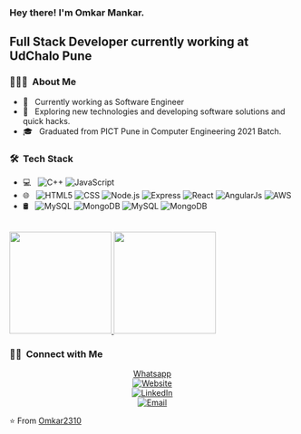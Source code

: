 <h3> Hey there! I'm Omkar Mankar.</h2>
<h2> Full Stack Developer currently working at UdChalo Pune</h2>
<h3> 👨🏻‍💻 &nbsp;About Me </h3>

- 💼 &nbsp; Currently working as Software Engineer 
- 🤔 &nbsp; Exploring new technologies and developing software solutions and quick hacks.
- 🎓 &nbsp; Graduated from PICT Pune in Computer Engineering 2021 Batch.



<h3> 🛠 &nbsp;Tech Stack</h3>

- 💻 &nbsp;
  ![C++](https://img.shields.io/badge/-C++-333333?style=flat&logo=C%2B%2B&logoColor=00599C)
  ![JavaScript](https://img.shields.io/badge/-JavaScript-333333?style=flat&logo=javascript)
- 🌐 &nbsp;
  ![HTML5](https://img.shields.io/badge/-HTML5-333333?style=flat&logo=HTML5)
  ![CSS](https://img.shields.io/badge/-CSS-333333?style=flat&logo=CSS3&logoColor=1572B6)
  ![Node.js](https://img.shields.io/badge/-Node.js-333333?style=flat&logo=node.js)
  ![Express](https://img.shields.io/badge/-Express.js-blue)
  ![React](https://img.shields.io/badge/-React-333333?style=flat&logo=react)
  ![AngularJs](https://img.shields.io/badge/-AngularJS-blue)
  ![AWS](https://img.shields.io/badge/-AWS-blue)
- 🛢 &nbsp;
  ![MySQL](https://img.shields.io/badge/-MySQL-333333?style=flat&logo=mysql)
  ![MongoDB](https://img.shields.io/badge/-MongoDB-333333?style=flat&logo=mongodb)
  ![MySQL](https://img.shields.io/badge/-DynamoDB-blue)
  ![MongoDB](https://img.shields.io/badge/-Postgres-blue)

<br/>

<!-- ![](https://komarev.com/ghpvc/?username=your-github-username) -->

<a href="https://github.com/Omkar2310">
  <img height="180em" src="https://github-readme-stats.vercel.app/api?username=Omkar2310&theme=buefy&show_icons=true" />
  <img height="180em" src="https://github-readme-stats.vercel.app/api/top-langs/?username=Omkar2310&theme=buefy&layout=compact" />
</a>

<br/>

<h3> 🤝🏻 &nbsp;Connect with Me </h3>

<p align="center">
  <a href="tel:9881285269">Whatsapp</a><br/>
<a href="https://omkar2310.github.io/CodeVenture"><img alt="Website" src="https://img.shields.io/badge/Website-www.omkar2310.github.io%2FCodeVenture-blue%3Fstyle%3Dflat--square%26logo%3Dgoogle--chrome"></a><br/>
<a href="https://www.linkedin.com/in/omkar-mankar-893870159"><img alt="LinkedIn" src="https://img.shields.io/badge/LinkedIn-Omkar%20Mankar-blue%3Fstyle%3Dflat--square%26logo%3Dlinkedin"></a> <br/>
<a href="mailto:mankar.omkar2310@gmail.com"><img alt="Email" src="https://img.shields.io/badge/EMail-mankar.omkar2310%40gmail.com-blue%3Fstyle%3Dflat--square%26logo%3Dgmail"></a>
</p>

⭐️ From [Omkar2310](https://github.com/Omkar2310)

<!--
**Omkar2310/Omkar2310** is a ✨ _special_ ✨ repository because its `README.md` (this file) appears on your GitHub profile.

Here are some ideas to get you started:

- 🔭 I’m currently working on ...
- 🌱 I’m currently learning ...
- 👯 I’m looking to collaborate on ...
- 🤔 I’m looking for help with ...
- 💬 Ask me about ...
- 📫 How to reach me: ...
- 😄 Pronouns: ...
- ⚡ Fun fact: ...
-->

